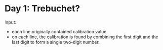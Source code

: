 # Day 1: Trebuchet?

Input:

- each line originally contained calibration value
- on each line, the calibration is found by combining the first digit and the last digit to form a single two-digit number.
